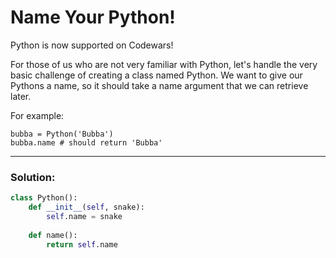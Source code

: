 # Name Your Python!

Python is now supported on Codewars!

For those of us who are not very familiar with Python, let's handle the very basic challenge of creating a class named Python. We want to give our Pythons a name, so it should take a name argument that we can retrieve later.

For example:

```
bubba = Python('Bubba')
bubba.name # should return 'Bubba'
```

---

### Solution:

```python
class Python():
    def __init__(self, snake):
        self.name = snake
        
    def name():
        return self.name
```
